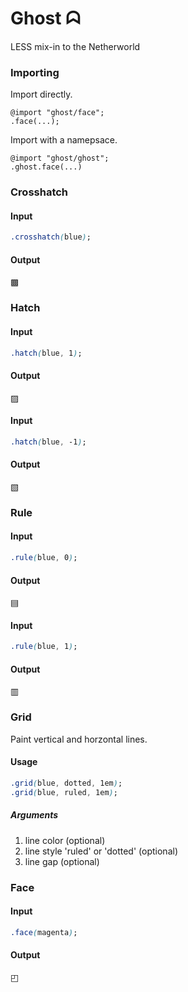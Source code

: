 Ghost ᗣ
=======

LESS mix-in to the Netherworld

### Importing
Import directly.
```
@import "ghost/face";
.face(...);
```
Import with a namepsace.
```
@import "ghost/ghost";
.ghost.face(...)
```

### Crosshatch
#### Input
```css
.crosshatch(blue);
```
#### Output
&#9641;

### Hatch
#### Input
```css
.hatch(blue, 1);
```
#### Output
&#9640;

#### Input
```css
.hatch(blue, -1);
```
#### Output
&#9639;

### Rule
#### Input
```css
.rule(blue, 0);
```
#### Output
&#9636;

#### Input
```css
.rule(blue, 1);
```
#### Output
&#9637;

### Grid
Paint vertical and horzontal lines.

#### Usage
```css
.grid(blue, dotted, 1em);
.grid(blue, ruled, 1em);
```
##### Arguments
  1. line color (optional)
  1. line style 'ruled' or 'dotted' (optional)
  1. line gap (optional)

### Face
#### Input
```css
.face(magenta);
```
#### Output
&#9712;
